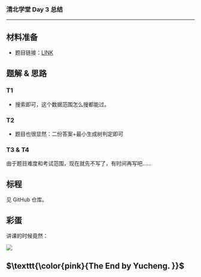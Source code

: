 ### 清北学堂 Day 3 总结

------------

## 材料准备

- 题目链接：[LINK](https://noip.ac/rs/problemset/show/244)

## 题解 & 思路

### T1 

- 搜索即可，这个数据范围怎么搜都能过。

### T2

- 题目也很显然：二份答案+最小生成树判定即可

### T3 & T4

由于题目难度和考试范围，现在就先不写了，有时间再写吧……

## 标程

见 GitHub 仓库。

## 彩蛋

讲课的时候竟然：

![](//图.tk/gb!25)

## $\texttt{\color{pink}{The End by Yucheng. }}$